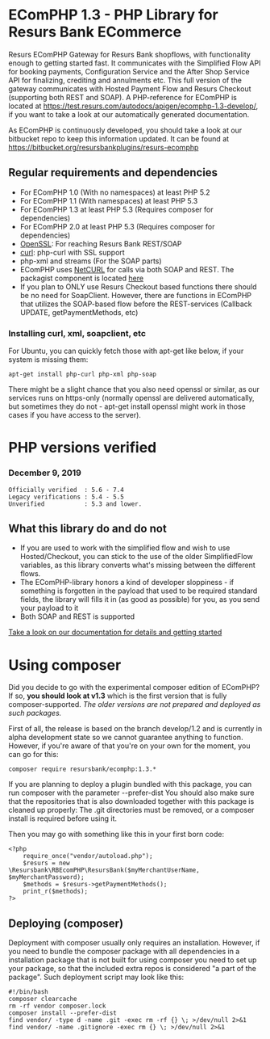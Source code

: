 # EComPHP 1.3 - PHP Library for Resurs Bank ECommerce #

Resurs EComPHP Gateway for Resurs Bank shopflows, with functionality enough to getting started fast. It communicates with the Simplified Flow API for booking payments, Configuration Service and the After Shop Service API for finalizing, crediting and annulments etc. This full version of the gateway communicates with Hosted Payment Flow and Resurs Checkout (supporting both REST and SOAP). A PHP-reference for EComPHP is located at https://test.resurs.com/autodocs/apigen/ecomphp-1.3-develop/, if you want to take a look at our automatically generated documentation.

As EComPHP is continuously developed, you should take a look at our bitbucket repo to keep this information updated. It can be found at https://bitbucket.org/resursbankplugins/resurs-ecomphp


## Regular requirements and dependencies

* For EComPHP 1.0 (With no namespaces) at least PHP 5.2
* For EComPHP 1.1 (With namespaces) at least PHP 5.3
* For EComPHP 1.3 at least PHP 5.3 (Requires composer for dependencies)
* For EComPHP 2.0 at least PHP 5.3 (Requires composer for dependencies)
* [OpenSSL](https://www.openssl.org): For reaching Resurs Bank REST/SOAP
* [curl](https://curl.haxx.se): php-curl with SSL support
* php-xml and streams (For the SOAP parts)
* EComPHP uses [NetCURL](https://www.netcurl.org) for calls via both SOAP and REST. The packagist component is located [here](https://www.netcurl.org/packagist)
* If you plan to ONLY use Resurs Checkout based functions there should be no need for SoapClient. However, there are functions in EComPHP that utilizes the SOAP-based flow before the REST-services (Callback UPDATE, getPaymentMethods, etc)

### Installing curl, xml, soapclient, etc

For Ubuntu, you can quickly fetch those with apt-get like below, if your system is missing them:

    apt-get install php-curl php-xml php-soap
     
There might be a slight chance that you also need openssl or similar, as our services runs on https-only (normally openssl are delivered automatically, but sometimes they do not - apt-get install openssl might work in those cases if you have access to the server).


# PHP versions verified

### December 9, 2019

    Officially verified  : 5.6 - 7.4
    Legacy verifications : 5.4 - 5.5
    Unverified           : 5.3 and lower.


## What this library do and do not

* If you are used to work with the simplified flow and wish to use Hosted/Checkout, you can stick to the use of the older SimplifiedFlow variables, as this library converts what's missing between the different flows.
* The EComPHP-library honors a kind of developer sloppiness - if something is forgotten in the payload that used to be required standard fields, the library will fills it in (as good as possible) for you, as you send your payload to it
* Both SOAP and REST is supported

[Take a look on our documentation for details and getting started](https://test.resurs.com/docs/x/TYNM)



# Using composer

Did you decide to go with the experimental composer edition of EComPHP?
If so, **you should look at v1.3** which is the first version that is fully composer-supported. *The older versions are not prepared and deployed as such packages.*

First of all, the release is based on the branch develop/1.2 and is currently in alpha development state so we cannot guarantee anything to function. However, if you're aware of that you're on your own for the moment, you can go for this:

    composer require resursbank/ecomphp:1.3.*

If you are planning to deploy a plugin bundled with this package, you can run composer with the parameter --prefer-dist
You should also make sure that the repositories that is also downloaded together with this package is cleaned up properly: The .git directories must be removed, or a composer install is required before using it.

Then you may go with something like this in your first born code:

    <?php
        require_once("vendor/autoload.php");
        $resurs = new \Resursbank\RBEcomPHP\ResursBank($myMerchantUserName, $myMerchantPassword);
        $methods = $resurs->getPaymentMethods();
        print_r($methods);
    ?>


## Deploying (composer)

Deployment with composer usually only requires an installation. However, if you need to bundle the composer package with all dependencies in a installation package that is not built for using composer you need to set up your package, so that the included extra repos is considered "a part of the package". Such deployment script may look like this:

    #!/bin/bash
    composer clearcache
    rm -rf vendor composer.lock
    composer install --prefer-dist
    find vendor/ -type d -name .git -exec rm -rf {} \; >/dev/null 2>&1
    find vendor/ -name .gitignore -exec rm {} \; >/dev/null 2>&1
